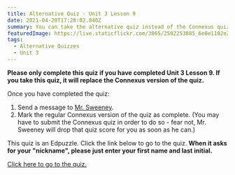 ```yaml
---
title: Alternative Quiz - Unit 3 Lesson 9
date: 2021-04-20T17:28:02.840Z
summary: You can take the alternative quiz instead of the Connexus quiz if you want!
featuredImage: https://live.staticflickr.com/3065/2502253885_6e0e1102e2.jpg
tags:
  - Alternative Quizzes
  - Unit 3
---
```

**Please only complete this quiz if you have completed Unit 3 Lesson 9. If you take this quiz, it will replace the Connexus version of the quiz.**

Once you have completed the quiz:

1. Send a message to [Mr. Sweeney](https://www.connexus.com/webmail?hideHeader=true/#/composemessage?idWebuser=2786770).
2. Mark the regular Connexus version of the quiz as complete. (You may have to submit the Connexus quiz in order to do so - fear not, Mr. Sweeney will drop that quiz score for you as soon as he can.)

This quiz is an Edpuzzle. Click the link below to go to the quiz. **When it asks for your "nickname", please just enter your first name and last initial.**

[Click here to go to the quiz.](https://edpuzzle.com/assignments/607f0e5bba964741838a7a6c/watch)
